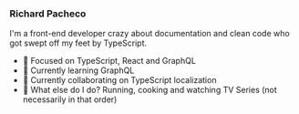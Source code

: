 ### Richard Pacheco

I'm a front-end developer crazy about documentation and clean code who got swept off my feet by TypeScript.

- 🔭 Focused on TypeScript, React and GraphQL
- 🌱 Currently learning GraphQL
- 👯 Currently collaborating on TypeScript localization
- 💬 What else do I do? Running, cooking and watching TV Series (not necessarily in that order)

<!--
Here are some ideas to get you started:

- 🔭 I’m currently working on ...
- 🌱 I’m currently learning ...
- 👯 I’m looking to collaborate on ...
- 🤔 I’m looking for help with ...
- 💬 Ask me about ...
- 📫 How to reach me: ...
- 😄 Pronouns: ...
- ⚡ Fun fact: ...
-->
